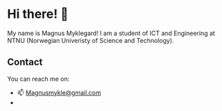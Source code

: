 # Hi there! 👋

My name is Magnus Myklegard! I am a student of ICT and Engineering at NTNU (Norwegian Univeristy of Science and Technology).

## Contact
You can reach me on:
 - 📫 Magnusmykle@gmail.com
 - 
 

<!--
**Mykle96/Mykle96** is a ✨ _special_ ✨ repository because its `README.md` (this file) appears on your GitHub profile.

Here are some ideas to get you started:

- 🔭 I’m currently working on ...
- 🌱 I’m currently learning ...
- 👯 I’m looking to collaborate on ...
- 🤔 I’m looking for help with ...
- 💬 Ask me about ...
- 📫 How to reach me: ...
- 😄 Pronouns: ...
- ⚡ Fun fact: ...
-->
